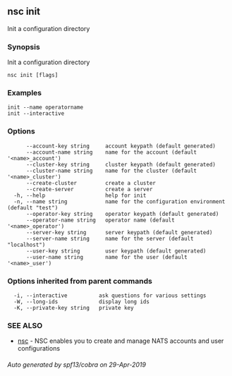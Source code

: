 ## nsc init

Init a configuration directory

### Synopsis

Init a configuration directory

```
nsc init [flags]
```

### Examples

```
init --name operatorname
init --interactive

```

### Options

```
      --account-key string     account keypath (default generated)
      --account-name string    name for the account (default '<name>_account')
      --cluster-key string     cluster keypath (default generated)
      --cluster-name string    name for the cluster (default '<name>_cluster')
      --create-cluster         create a cluster
      --create-server          create a server
  -h, --help                   help for init
  -n, --name string            name for the configuration environment (default "test")
      --operator-key string    operator keypath (default generated)
      --operator-name string   operator name (default '<name>_operator')
      --server-key string      server keypath (default generated)
      --server-name string     name for the server (default "localhost")
      --user-key string        user keypath (default generated)
      --user-name string       name for the user (default '<name>_user')
```

### Options inherited from parent commands

```
  -i, --interactive          ask questions for various settings
  -W, --long-ids             display long ids
  -K, --private-key string   private key
```

### SEE ALSO

* [nsc](nsc.md)	 - NSC enables you to create and manage NATS accounts and user configurations

###### Auto generated by spf13/cobra on 29-Apr-2019
